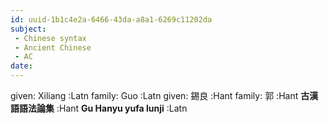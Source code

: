 ```yaml
---
id: uuid-1b1c4e2a-6466-43da-a8a1-6269c11202da
subject: 
 - Chinese syntax
 - Ancient Chinese
 - AC
date: 
---
```


given: Xiliang :Latn
family: Guo :Latn
given: 錫良 :Hant
family: 郭 :Hant
**古漢語語法論集** :Hant
**Gu Hanyu yufa lunji** :Latn